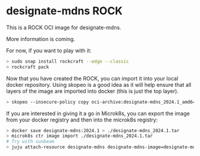 # designate-mdns ROCK

This is a ROCK OCI image for designate-mdns.

More information is coming.

For now, if you want to play with it:

```bash
> sudo snap install rockcraft --edge --classic
> rockcraft pack
```

Now that you have created the ROCK, you can import it into
your local docker repository. Using skopeo is a good idea as
it will help ensure that all layers of the image are imported
into docker (this is just the top layer).

```bash
> skopeo --insecure-policy copy oci-archive:designate-mdns_2024.1_amd64.rock docker-daemon:designate-mdns:2024.1
```

If you are interested in giving it a go in Microk8s, you can
export the image from your docker registry and then into the
microk8s registry:

```bash
> docker save designate-mdns:2024.1 > ./designate-mdns_2024.1.tar
> microk8s ctr image import ./designate-mdns_2024.1.tar
# Try with sunbeam
> juju attach-resource designate-mdns designate-mdns-image=designate-mdns:2024.1
```
